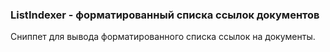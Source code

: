 
<meta http-equiv="Content-Type" content="text/html; charset=utf-8">
<h3>ListIndexer - форматированный списка ссылок документов </h3>
Сниппет для вывода форматированного списка ссылок на документы.

